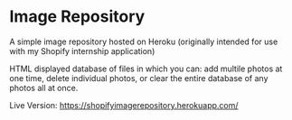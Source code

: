 # Image Repository
A simple image repository hosted on Heroku (originally intended for use with my Shopify internship application)

HTML displayed database of files in which you can: add multile photos at one time, delete individual photos, or clear the entire database of any photos all at once.

Live Version: https://shopifyimagerepository.herokuapp.com/